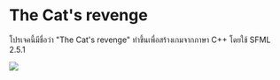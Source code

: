 # The Cat's revenge
โปรเจคนี้มีชื่อว่า "The Cat's revenge" ทำขึ้นเพื่อสร้างเกมจากภาษา C++ โดยใช้ SFML 2.5.1

<img src='https://sv1.picz.in.th/images/2023/03/22/eyCZBl.png'>


